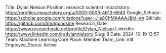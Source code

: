 Title: Dylan Nielson
Position: research scientist
Impactstory: https://profiles.impactstory.org/u/0000-0003-4613-6643
Google_Scholar: https://scholar.google.com/citations?user=J_e8ChMAAAAJ&hl=en
GitHub: https://github.com/Shotgunosine
Research_Gate: https://www.researchgate.net/profile/Dylan_Nielson
LinkedIn: https://www.linkedin.com/in/dylannielson/
Slug: 8
Date: 2024-10-19 13:57
Team: Machine Learning Core
Place: Member
Team_Link: mlt
Employee_Status: Active

